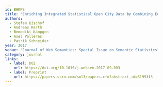 ```yaml
---
id: BHKPS
title: "Enriching Integrated Statistical Open City Data by Combining Equational Knowledge and Missing Value Imputation"
authors:
  - Stefan Bischof
  - Andreas Harth
  - Benedikt Kämpgen
  - Axel Polleres
  - Patrik Schneider
year: 2017
venue: "Journal of Web Semantics: Special Issue on Semantic Statistics"
category: journal
links:
  - label: DOI
    url: https://doi.org/10.1016/j.websem.2017.09.003
  - label: Preprint
    url: https://papers.ssrn.com/sol3/papers.cfm?abstract_id=3199313
---
```

